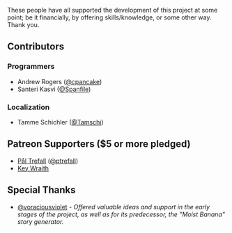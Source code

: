 These people have all supported the development of this project at some point;
be it financially, by offering skills/knowledge, or some other way.
Thank you.

## Contributors

### Programmers
- Andrew Rogers ([@cpancake](https://github.com/cpancake))
- Santeri Kasvi ([@Spanfile](https://github.com/Spanfile))

### Localization
- Tamme Schichler ([@Tamschi](https://github.com/Tamschi))

## Patreon Supporters ($5 or more pledged)

- [Pål Trefall](https://www.patreon.com/user/creators?u=4929142) ([@ptrefall](https://github.com/ptrefall))
- [Key Wraith](https://www.patreon.com/user/creators?u=4336045)

## Special Thanks

- [@voraciousviolet](https://github.com/voraciousviolet) - _Offered valuable ideas and support in the early stages of the project, as well as for its predecessor, the "Moist Banana" story generator._
